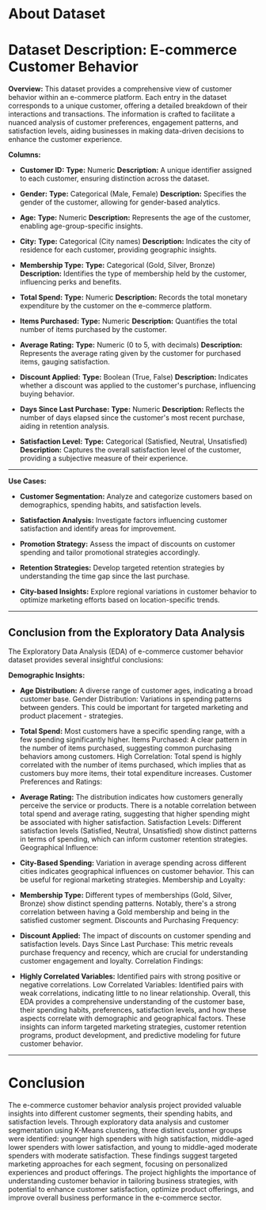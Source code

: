 # **About Dataset**

# **Dataset Description: E-commerce Customer Behavior**

**Overview:**
  This dataset provides a comprehensive view of customer behavior within an e-commerce platform. Each entry in the dataset corresponds to a unique customer, offering a detailed breakdown of their interactions and transactions. The information is crafted to facilitate a nuanced analysis of customer preferences, engagement patterns, and satisfaction levels, aiding businesses in making data-driven decisions to enhance the customer experience.

**Columns:**

- **Customer ID:**
  **Type:** Numeric
  **Description:** A unique identifier assigned to each customer, ensuring distinction across the dataset.

- **Gender:**
**Type:** Categorical (Male, Female)
**Description:** Specifies the gender of the customer, allowing for gender-based analytics.

- **Age:**
**Type:** Numeric
**Description:** Represents the age of the customer, enabling age-group-specific insights.

- **City:**
**Type:** Categorical (City names)
**Description:** Indicates the city of residence for each customer, providing geographic insights.

- **Membership Type:**
**Type:** Categorical (Gold, Silver, Bronze)
**Description:** Identifies the type of membership held by the customer, influencing perks and benefits.

- **Total Spend:**
**Type:** Numeric
**Description:** Records the total monetary expenditure by the customer on the e-commerce platform.

- **Items Purchased:**
**Type:** Numeric
**Description:** Quantifies the total number of items purchased by the customer.

- **Average Rating:**
**Type:** Numeric (0 to 5, with decimals)
**Description:** Represents the average rating given by the customer for purchased items, gauging satisfaction.

- **Discount Applied:**
**Type:** Boolean (True, False)
**Description:** Indicates whether a discount was applied to the customer's purchase, influencing buying behavior.

- **Days Since Last Purchase:**
**Type:** Numeric
**Description:** Reflects the number of days elapsed since the customer's most recent purchase, aiding in retention analysis.

- **Satisfaction Level:**
**Type:** Categorical (Satisfied, Neutral, Unsatisfied)
**Description:** Captures the overall satisfaction level of the customer, providing a subjective measure of their experience.
---

**Use Cases:**

- **Customer Segmentation:**
Analyze and categorize customers based on demographics, spending habits, and satisfaction levels.

- **Satisfaction Analysis:**
Investigate factors influencing customer satisfaction and identify areas for improvement.

- **Promotion Strategy:**
Assess the impact of discounts on customer spending and tailor promotional strategies accordingly.

- **Retention Strategies:**
Develop targeted retention strategies by understanding the time gap since the last purchase.

- **City-based Insights:**
Explore regional variations in customer behavior to optimize marketing efforts based on location-specific trends.
---

## **Conclusion from the Exploratory Data Analysis**

The Exploratory Data Analysis (EDA) of e-commerce customer behavior dataset provides several insightful conclusions:

**Demographic Insights:**
- **Age Distribution:** A diverse range of customer ages, indicating a broad customer base. Gender Distribution: Variations in spending patterns between genders. This could be important for targeted marketing and product placement - strategies.

- **Total Spend:** Most customers have a specific spending range, with a few spending significantly higher. Items Purchased: A clear pattern in the number of items purchased, suggesting common purchasing behaviors among customers. High Correlation: Total spend is highly correlated with the number of items purchased, which implies that as customers buy more items, their total expenditure increases. Customer Preferences and Ratings:

- **Average Rating:** The distribution indicates how customers generally perceive the service or products. There is a notable correlation between total spend and average rating, suggesting that higher spending might be associated with higher satisfaction. Satisfaction Levels: Different satisfaction levels (Satisfied, Neutral, Unsatisfied) show distinct patterns in terms of spending, which can inform customer retention strategies. Geographical Influence:

- **City-Based Spending:** Variation in average spending across different cities indicates geographical influences on customer behavior. This can be useful for regional marketing strategies. Membership and Loyalty:

- **Membership Type:** Different types of memberships (Gold, Silver, Bronze) show distinct spending patterns. Notably, there's a strong correlation between having a Gold membership and being in the satisfied customer segment. Discounts and Purchasing Frequency:

- **Discount Applied:** The impact of discounts on customer spending and satisfaction levels. Days Since Last Purchase: This metric reveals purchase frequency and recency, which are crucial for understanding customer engagement and loyalty. Correlation Findings:

- **Highly Correlated Variables:** Identified pairs with strong positive or negative correlations. Low Correlated Variables: Identified pairs with weak correlations, indicating little to no linear relationship. Overall, this EDA provides a comprehensive understanding of the customer base, their spending habits, preferences, satisfaction levels, and how these aspects correlate with demographic and geographical factors. These insights can inform targeted marketing strategies, customer retention programs, product development, and predictive modeling for future customer behavior.

---
# **Conclusion**

The e-commerce customer behavior analysis project provided valuable insights into different customer segments, their spending habits, and satisfaction levels. Through exploratory data analysis and customer segmentation using K-Means clustering, three distinct customer groups were identified: younger high spenders with high satisfaction, middle-aged lower spenders with lower satisfaction, and young to middle-aged moderate spenders with moderate satisfaction. These findings suggest targeted marketing approaches for each segment, focusing on personalized experiences and product offerings. The project highlights the importance of understanding customer behavior in tailoring business strategies, with potential to enhance customer satisfaction, optimize product offerings, and improve overall business performance in the e-commerce sector.
